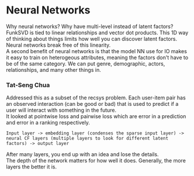 # Neural Networks
Why neural networks? Why have multi-level instead of latent factors?  
FunkSVD is tied to linear relationships and vector dot products. This 1D way of thinking about things limits how well you can discover latent factors. Neural networks break free of this linearity.  
A second benefit of neural networks is that the model NN use for IO makes it easy to train on heterogeous attributes, meaning the factors don't have to be of the same category. We can put genre, demographic, actors, relationships, and many other things in. 

### Tat-Seng Chua
Addressed this as a subset of the recsys problem. Each user-item pair has an observed interaction (can be good or bad) that is used to predict if a user will interact with something in the future.  
It looked at pointwise loss and pairwise loss which are error in a prediction and error in a ranking respectively.  
```
Input layer -> embedding layer (condenses the sparse input layer) -> neural CF layers (multiple layers to look for different latent factors) -> output layer  
```  
After many layers, you end up with an idea and lose the details.  
The depth of the network matters for how well it does. Generally, the more layers the better it is. 
